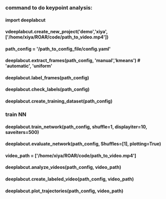 ### command to do keypoint analysis:

#### import deeplabcut
#### vdeeplabcut.create_new_project('demo','xiya',['/home/xiya/ROAR/code/path_to_video.mp4'])
#### path_config = '/path_to_config_file/config.yaml'
#### deeplabcut.extract_frames(path_config, 'manual','kmeans') # 'automatic', 'uniform'
#### deeplabcut.label_frames(path_config)
#### deeplabcut.check_labels(path_config)
#### deeplabcut.create_training_dataset(path_config) 

### train NN
#### deeplabcut.train_network(path_config, shuffle=1, displayiter=10, saveiters=500)     
#### deeplabcut.evaluate_network(path_config, Shuffles=[1], plotting=True)  
#### video_path = ['/home/xiya/ROAR/code/path_to_video.mp4']   
#### deeplabcut.analyze_videos(path_config, video_path)
#### deeplabcut.create_labeled_video(path_config, video_path)   
#### deeplabcut.plot_trajectories(path_config, video_path)  
